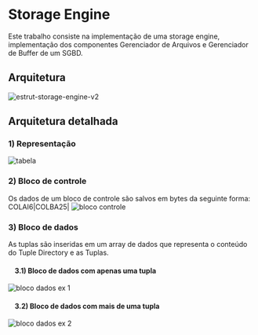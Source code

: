 # Storage Engine
Este trabalho consiste na implementação de uma storage engine, implementação dos componentes Gerenciador de Arquivos e Gerenciador de Buffer de um SGBD.

## Arquitetura
![estrut-storage-engine-v2](https://user-images.githubusercontent.com/41158713/52479224-aa0b7380-2b86-11e9-8804-34b849294bd1.jpg)

## Arquitetura detalhada
### 1) Representação
![tabela](https://user-images.githubusercontent.com/41158713/53306264-9a1faf00-3869-11e9-8400-42b1f061507e.jpg)

### 2) Bloco de controle
Os dados de um bloco de controle são salvos em bytes da seguinte forma: COLAI6|COLBA25|
![bloco controle](https://user-images.githubusercontent.com/41158713/53306261-99871880-3869-11e9-8cd2-fca365bc9935.jpg)

### 3) Bloco de dados
As tuplas são inseridas em um array de dados que representa o conteúdo do Tuple Directory e as Tuplas.

#### &nbsp;&nbsp;&nbsp; 3.1) Bloco de dados com apenas uma tupla
![bloco dados ex 1](https://user-images.githubusercontent.com/41158713/53306262-99871880-3869-11e9-97d5-68ffacea7af9.jpg)

#### &nbsp;&nbsp;&nbsp; 3.2) Bloco de dados com mais de uma tupla
![bloco dados ex 2](https://user-images.githubusercontent.com/41158713/53306263-99871880-3869-11e9-8099-4f9ecc8c21bb.jpg)
